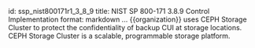 id: ssp_nist800171r1_3_8_9
title: NIST SP 800-171 3.8.9 Control Implementation
format: markdown
...
{{organization}} uses CEPH Storage Cluster to protect the confidentiality of backup CUI at storage locations. CEPH Storage Cluster is a scalable, programmable storage platform.


